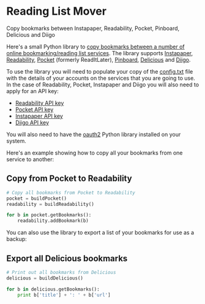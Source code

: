 # Reading List Mover

Copy bookmarks between Instapaper, Readability, Pocket, Pinboard, Delicious and Diigo

Here's a small Python library to [copy bookmarks between a number of online bookmarking/reading list services][source]. The library supports [Instapaper][], [Readability][], [Pocket][] (formerly ReadItLater), [Pinboard][], [Delicious][] and [Diigo][].

To use the library you will need to populate your copy of the [config.txt][] file with the details of your accounts on the services that you are going to use. In the case of Readability, Pocket, Instapaper and Diigo you will also need to apply for an API key:

- [Readability API key](http://help.readability.com/customer/portal/articles/267466-i%E2%80%99m-a-developer-how-can-i-get-an-api-key-)
- [Pocket API key](http://getpocket.com/api/signup/)
- [Instapaper API key](http://www.instapaper.com/main/request_oauth_consumer_token)
- [Diigo API key](http://www.diigo.com/api_keys/new/)

You will also need to have the [oauth2][] Python library installed on your system.

Here's an example showing how to copy all your bookmarks from one service to another:

## Copy from Pocket to Readability ##

```python
# Copy all bookmarks from Pocket to Readability
pocket = buildPocket()
readability = buildReadability()

for b in pocket.getBookmarks():
    readability.addBookmark(b)
```

You can also use the library to export a list of your bookmarks for use as a backup:

## Export all Delicious bookmarks

```python
# Print out all bookmarks from Delicious
delicious = buildDelicious()

for b in delicious.getBookmarks():
    print b['title'] + ': ' + b['url']
```

[source]: https://github.com/codebox/reading-list-mover
[Instapaper]: http://www.instapaper.com/
[Readability]: https://www.readability.com/
[Pocket]: http://getpocket.com/
[Pinboard]: http://pinboard.in/
[Delicious]: http://delicious.com/
[Diigo]: http://diigo.com/
[config.txt]: https://github.com/codebox/reading-list-mover/blob/master/config.txt
[oauth2]: https://github.com/simplegeo/python-oauth2
